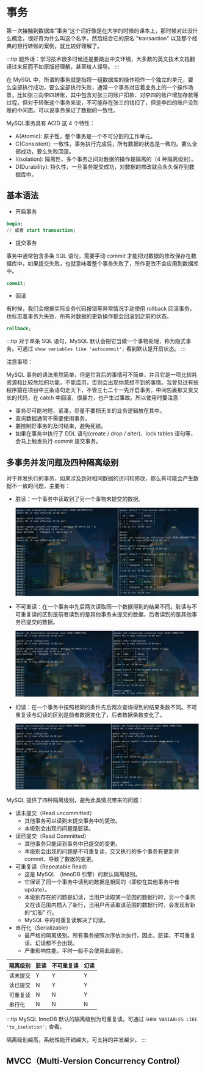 # 事务

第一次接触到数据库”事务“这个词好像是在大学的时候的课本上，那时候对此没什么概念，很好奇为什么叫这个名字。然后结合它的原名 "transaction" 以及那个经典的银行转账的案例，就比较好理解了。

:::tip
题外话：学习技术很多时候还是要跳出中文环境，大多数的英文技术文档翻译过来反而不如原版好理解，甚至给人误导。
:::

在 MySQL 中，所谓的事务就是指将一组数据库的操作视作一个独立的单元，要么全部执行成功，要么全部执行失败，通常一个事务对应着业务上的一个操作场景，比如张三向李四转账，其中包含对张三的账户扣款、对李四的账户增加存款等过程，但对于转账这个事务来说，不可能存在张三的钱扣了，但是李四的账户没到账的中间态。可以说事务保证了数据的一致性。

MySQL事务具有 ACID 这 4 个特性：

- A(Atomic): 原子性，整个事务是一个不可分割的工作单元。
- C(Consistent): 一致性，事务执行完成后，所有数据的状态是一致的。要么全部成功，要么失败回滚。
- I(isolation): 隔离性，多个事务之间对数据的操作是隔离的（4 种隔离级别）。
- D(Durability): 持久性，一旦事务提交成功，对数据的修改就会永久保存到数据库中。

## 基本语法

- 开启事务

```sql
begin;
// 或者 start transaction;
```

- 提交事务

事务中通常包含多条 SQL 语句，需要手动 commit 才能把对数据的修改保存在数据库中，如果提交失败，也就意味着整个事务失败了，所作更改不会应用到数据库中。

```sql
commit;
```

- 回滚

有时候，我们会根据实际业务代码报错等异常情况手动使用 rollback 回滚事务，也标志着事务为失败，所有对数据的更新操作都会回滚到之前的状态。

```sql
rollback;
```

:::tip
对于单条 SQL 语句，MySQL 默认会把它当做一个事物处理，称为隐式事务。可通过 `show variables like 'autocommit';` 看到默认是开启状态。
:::

注意事项：

MySQL 事务的语法虽然简单，但是它背后的事情可不简单，并且它是一项比较耗资源和比较危险的功能，不能滥用，否则会出现你意想不到的事情。我曾见过有些程序猿在项目中三条语句走天下，不管三七二十一先开启事务，中间包裹那又臭又长的代码，在 catch 中回滚，很暴力，也产生过事故。所以使用时要注意：

- 事务尽可能地短、紧凑，尽量不要把无关的业务逻辑放在其中。
- 查询数据通常不需要使用事务。
- 要控制好事务的及时结束，避免死锁。
- 如果在事务中执行了 DDL 语句(create / drop / alter)、lock tables 语句等，会马上触发执行 commit 提交事务。

## 多事务并发问题及四种隔离级别

对于并发执行的事务，如果涉及到对相同数据的访问和修改，那么有可能会产生数据不一致的问题，主要有：

- 脏读：一个事务中读取到了另一个事物未提交的数据。

  ![read-uncommitted](./read-uncommitted.png)

- 不可重读：在一个事务中先后两次读取同一个数据得到的结果不同。脏读与不可重复读的区别是前者读到的是其他事务未提交的数据，后者读到的是其他事务已提交的数据。

  ![read-committed](./read-committed.png)

- 幻读：在一个事务中按照相同的条件先后两次查询得到的结果条数不同。不可重复读与幻读的区别是前者数据变化了，后者数据条数变化了。

  ![phantom-read.png](./phantom-read.png)

MySQL 提供了四种隔离级别，避免此类情况带来的问题：

- 读未提交（Read uncommitted）
  - 其他事务可以读到未提交事务中的更改。
  - 本级别会出现的问题是脏读。
- 读已提交（Read Committed）
  - 其他事务只能读到事务中已提交的变更。
  - 本级别会出现的问题是不可重复读，交叉执行的多个事务有更新并 commit，导致了数据的变更。
- 可重复读（Repeatable Read）
  - 这是 MySQL （InnoDB 引擎）的默认隔离级别。
  - 它保证了同一个事务中读到的数据是相同的（即使在其他事务中有 update）。
  - 本级别存在的问题是幻读，当用户读取某一范围的数据行时，另一个事务又在该范围内插入了新行，当用户再读取该范围的数据行时，会发现有新的“幻影” 行。
  - MySQL 中的可重复读解决了幻读。
- 串行化（Serializable）
  - 最严格的隔离级别。所有事务按照次序依次执行，因此，脏读、不可重复读、幻读都不会出现。
  - 严重影响性能，平时一般不会使用此级别。

| 隔离级别 | 脏读 | 不可重复读 | 幻读 |
| -------- | ---- | ---------- | ---- |
| 读未提交 | Y    | Y          | Y    |
| 读已提交 | N    | Y          | Y    |
| 可重复读 | N    | N          | Y    |
| 串行化   | N    | N          | N    |


:::tip
MySQL InnoDB 默认的隔离级别为可重复读。可通过 `SHOW VARIABLES LIKE 'tx_isolation';` 查看。

隔离级别越高，系统性能开销越大，可支持的并发越少。
:::

## MVCC（Multi-Version Concurrency Control）










<Vssue />

